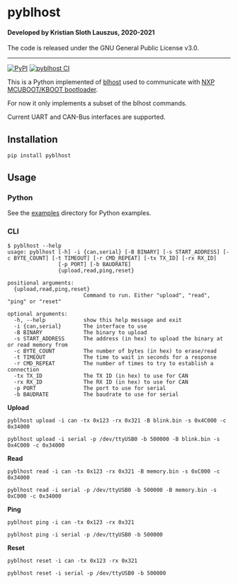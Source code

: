 # pyblhost

#### Developed by Kristian Sloth Lauszus, 2020-2021

The code is released under the GNU General Public License v3.0.
_________
[![PyPI](https://img.shields.io/pypi/v/pyblhost.svg)](https://pypi.org/project/pyblhost)
[![pyblhost CI](https://github.com/Lauszus/pyblhost/actions/workflows/build.yml/badge.svg)](https://github.com/Lauszus/pyblhost/actions/workflows/build.yml)

This is a Python implemented of [blhost](https://github.com/Lauszus/blhost) used to communicate with [NXP MCUBOOT/KBOOT bootloader](https://www.nxp.com/design/software/development-software/mcuxpresso-software-and-tools-/mcuboot-mcu-bootloader-for-nxp-microcontrollers:MCUBOOT).

For now it only implements a subset of the blhost commands.

Current UART and CAN-Bus interfaces are supported.

## Installation

```
pip install pyblhost
```

## Usage

### Python

See the [examples](examples) directory for Python examples.

### CLI

```
$ pyblhost --help
usage: pyblhost [-h] -i {can,serial} [-B BINARY] [-s START_ADDRESS] [-c BYTE_COUNT] [-t TIMEOUT] [-r CMD_REPEAT] [-tx TX_ID] [-rx RX_ID]
                [-p PORT] [-b BAUDRATE]
                {upload,read,ping,reset}

positional arguments:
  {upload,read,ping,reset}
                        Command to run. Either "upload", "read", "ping" or "reset"

optional arguments:
  -h, --help            show this help message and exit
  -i {can,serial}       The interface to use
  -B BINARY             The binary to upload
  -s START_ADDRESS      The address (in hex) to upload the binary at or read memory from
  -c BYTE_COUNT         The number of bytes (in hex) to erase/read
  -t TIMEOUT            The time to wait in seconds for a response
  -r CMD_REPEAT         The number of times to try to establish a connection
  -tx TX_ID             The TX ID (in hex) to use for CAN
  -rx RX_ID             The RX ID (in hex) to use for CAN
  -p PORT               The port to use for serial
  -b BAUDRATE           The baudrate to use for serial
```

__Upload__

```
pyblhost upload -i can -tx 0x123 -rx 0x321 -B blink.bin -s 0x4C000 -c 0x34000
```

```
pyblhost upload -i serial -p /dev/ttyUSB0 -b 500000 -B blink.bin -s 0x4C000 -c 0x34000
```

__Read__

```
pyblhost read -i can -tx 0x123 -rx 0x321 -B memory.bin -s 0xC000 -c 0x34000
```

```
pyblhost read -i serial -p /dev/ttyUSB0 -b 500000 -B memory.bin -s 0xC000 -c 0x34000
```

__Ping__

```
pyblhost ping -i can -tx 0x123 -rx 0x321
```

```
pyblhost ping -i serial -p /dev/ttyUSB0 -b 500000
```

__Reset__

```
pyblhost reset -i can -tx 0x123 -rx 0x321
```

```
pyblhost reset -i serial -p /dev/ttyUSB0 -b 500000
```
